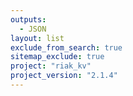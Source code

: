 ```yaml
---
outputs:
  - JSON
layout: list
exclude_from_search: true
sitemap_exclude: true
project: "riak_kv"
project_version: "2.1.4"
---
```



